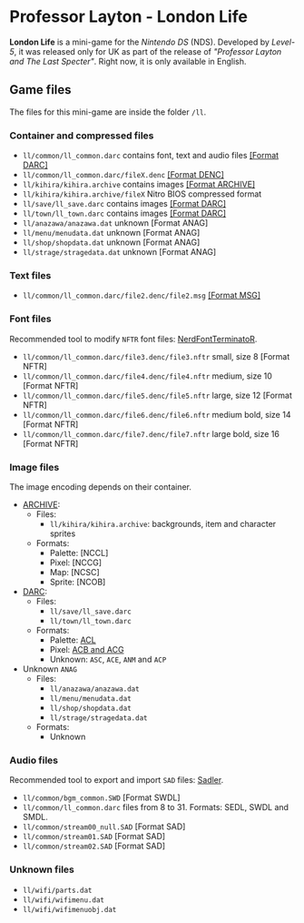 # Professor Layton - London Life

**London Life** is a mini-game for the _Nintendo DS_ (NDS). Developed by
_Level-5_, it was released only for UK as part of the release of _"Professor
Layton and The Last Specter"_. Right now, it is only available in English.

## Game files

The files for this mini-game are inside the folder `/ll`.

### Container and compressed files

- `ll/common/ll_common.darc` contains font, text and audio files
  [[Format DARC]](DARC.md)
- `ll/common/ll_common.darc/fileX.denc` [[Format DENC]](DENC.md)
- `ll/kihira/kihira.archive` contains images [[Format ARCHIVE]](ARCHIVE.md)
- `ll/kihira/kihira.archive/fileX` Nitro BIOS compressed format
- `ll/save/ll_save.darc` contains images [[Format DARC]](DARC.md)
- `ll/town/ll_town.darc` contains images [[Format DARC]](DARC.md)
- `ll/anazawa/anazawa.dat` unknown [Format ANAG]
- `ll/menu/menudata.dat` unknown [Format ANAG]
- `ll/shop/shopdata.dat` unknown [Format ANAG]
- `ll/strage/stragedata.dat` unknown [Format ANAG]

### Text files

- `ll/common/ll_common.darc/file2.denc/file2.msg` [[Format MSG]](MSG.md)

### Font files

Recommended tool to modify `NFTR` font files:
[NerdFontTerminatoR](https://github.com/pleonex/NerdFontTerminatoR).

- `ll/common/ll_common.darc/file3.denc/file3.nftr` small, size 8 [Format NFTR]
- `ll/common/ll_common.darc/file4.denc/file4.nftr` medium, size 10 [Format NFTR]
- `ll/common/ll_common.darc/file5.denc/file5.nftr` large, size 12 [Format NFTR]
- `ll/common/ll_common.darc/file6.denc/file6.nftr` medium bold, size 14 [Format
  NFTR]
- `ll/common/ll_common.darc/file7.denc/file7.nftr` large bold, size 16 [Format
  NFTR]

### Image files

The image encoding depends on their container.

- [ARCHIVE](ARCHIVE.md):
  - Files:
    - `ll/kihira/kihira.archive`: backgrounds, item and character sprites
  - Formats:
    - Palette: [NCCL]
    - Pixel: [NCCG]
    - Map: [NCSC]
    - Sprite: [NCOB]
- [DARC](DARC.md):
  - Files:
    - `ll/save/ll_save.darc`
    - `ll/town/ll_town.darc`
  - Formats:
    - Palette: [ACL](ACL.md)
    - Pixel: [ACB and ACG](ACB.md)
    - Unknown: `ASC`, `ACE`, `ANM` and `ACP`
- Unknown `ANAG`
  - Files:
    - `ll/anazawa/anazawa.dat`
    - `ll/menu/menudata.dat`
    - `ll/shop/shopdata.dat`
    - `ll/strage/stragedata.dat`
  - Formats:
    - Unknown

### Audio files

Recommended tool to export and import `SAD` files:
[Sadler](https://github.com/pleonex/SADL-Audio-format).

- `ll/common/bgm_common.SWD` [Format SWDL]
- `ll/common/ll_common.darc` files from 8 to 31. Formats: SEDL, SWDL and SMDL.
- `ll/common/stream00_null.SAD` [Format SAD]
- `ll/common/stream01.SAD` [Format SAD]
- `ll/common/stream02.SAD` [Format SAD]

### Unknown files

- `ll/wifi/parts.dat`
- `ll/wifi/wifimenu.dat`
- `ll/wifi/wifimenuobj.dat`
